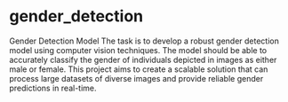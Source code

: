 # gender_detection
Gender Detection Model 
The task is to develop a robust gender detection model using computer vision techniques. The model should be able to accurately classify the gender of individuals depicted in images as either male or female. This project aims to create a scalable solution that can process large datasets of diverse images and provide reliable gender predictions in real-time.

